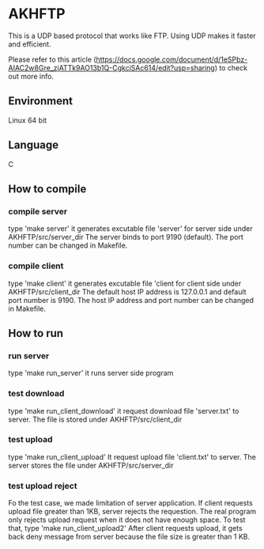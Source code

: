 # AKHFTP
This is a UDP based protocol that works like FTP. Using UDP makes it faster and efficient.

Please refer to this article (https://docs.google.com/document/d/1eSPbz-AIAC2w8Gre_zjATTk9AO13b1Q-CgkciSAc614/edit?usp=sharing) to check out more info.


## Environment
Linux 64 bit

## Language
C

## How to compile
### compile server
type 'make server'
it generates excutable file 'server' for server side under AKHFTP/src/server_dir
The server binds to port 9190 (default). The port number can be changed in Makefile.

### compile client
type 'make client'
it generates excutable file 'client for client side under AKHFTP/src/client_dir
The default host IP address is 127.0.0.1 and default port number is 9190. The host IP address and port number can be changed in Makefile.

## How to run
### run server
type 'make run_server'
it runs server side program

### test download
type 'make run_client_download'
it request download file 'server.txt' to server. The file is stored under AKHFTP/src/client_dir

### test upload
type 'make run_client_upload'
It request upload file 'client.txt' to server. The server stores the file under AKHFTP/src/server_dir

### test upload reject
Fo the test case, we made limitation of server application. If client requests upload file greater than 1KB, server rejects the requestion. The real program only rejects upload request when it does not have enough space.
To test that, type 'make run_client_upload2'
After client requests upload, it gets back deny message from server because the file size is greater than 1 KB.

